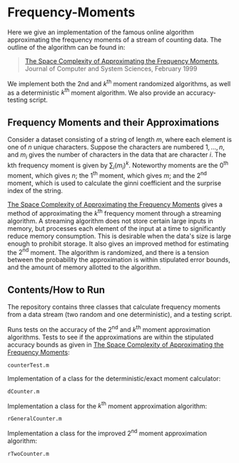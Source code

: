 # Frequency-Moments
Here we give an implementation of the famous online algorithm approximating the frequency moments of a stream of counting data. The outline of the algorithm can be found in: 

> [The Space Complexity of Approximating the Frequency Moments](https://www.sciencedirect.com/science/article/pii/S0022000097915452), Journal of Computer and System Sciences, February 1999

We implement both the 2nd and $k^\text{th}$ moment randomized algorithms, as well as a deterministic $k^\text{th}$ moment algorithm. We also provide an accuracy-testing script.

## Frequency Moments and their Approximations
Consider a dataset consisting of a string of length $m$, where each element is one of $n$ unique characters. Suppose the characters are numbered $1,...,n$, and $m_i$ gives the number of characters in the data that are character $i$. The kth frequency moment is given by $\sum_i (m_i)^k$. Noteworthy moments are the $0^\text{th}$ moment, which gives $n$; the $1^\text{th}$ moment, which gives $m$; and the $2^\text{nd}$ moment, which is used to calculate the ginni coefficient and the surprise index of the string.

[The Space Complexity of Approximating the Frequency Moments](https://www.sciencedirect.com/science/article/pii/S0022000097915452) gives a method of approximating the $k^\text{th}$ frequency moment through a streaming algorithm. A streaming algorithm does not store certain large inputs in memory, but processes each element of the input at a time to significantly reduce memory consumption. This is desirable when the data's size is large enough to prohibit storage. It also gives an improved method for estimating the $2^\text{nd}$ moment. The algorithm is randomized, and there is a tension between the probability the approximation is within stipulated error bounds, and the amount of memory allotted to the algorithm.

## Contents/How to Run
The repository contains three classes that calculate frequency moments from a data stream (two random and one deterministic), and a testing script.

Runs tests on the accuracy of the $2^\text{nd}$ and $k^\text{th}$ moment approximation algorithms. Tests to see if the approximations are within the stipulated accuracy bounds as given in [The Space Complexity of Approximating the Frequency Moments](https://www.sciencedirect.com/science/article/pii/S0022000097915452):
```
counterTest.m
```

Implementation of a class for the deterministic/exact moment calculator:
```
dCounter.m
```

Implementation a class for the $k^\text{th}$ moment approximation algorithm:
```
rGeneralCounter.m
```

Implementation a class for the improved $2^\text{nd}$ moment approximation algorithm:
```
rTwoCounter.m
```
